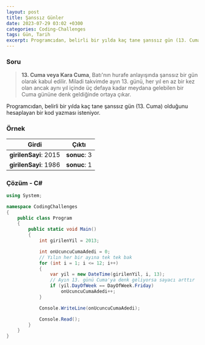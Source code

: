 ```yaml
---
layout: post
title: Şanssız Günler
date: 2023-07-29 03:02 +0300
categories: Coding-Challenges
tags: Gün, Tarih
excerpt: Programcıdan, belirli bir yılda kaç tane şanssız gün (13. Cuma) olduğunu hesaplayan bir kod yazması isteniyor...
---
```


### Soru

> **13. Cuma veya Kara Cuma**, Batı'nın hurafe anlayışında şanssız bir gün olarak kabul edilir. Miladi takvimde ayın 13. günü, her yıl en az bir kez olan ancak aynı yıl içinde üç defaya kadar meydana gelebilen bir Cuma gününe denk geldiğinde ortaya çıkar.

Programcıdan, belirli bir yılda kaç tane şanssız gün (13. Cuma) olduğunu hesaplayan bir kod yazması isteniyor.

### Örnek

| Girdi                 | Çıktı        |
| --------------------- | ------------ |
| **girilenSayi**: 2015 | **sonuc**: 3 |
| **girilenSayi**: 1986 | **sonuc**: 1 |

### Çözüm - C#

```csharp
using System;

namespace CodingChallenges
{
    public class Program
    {
        public static void Main()
        {
            int girilenYil = 2013;

            int onUcuncuCumaAdedi = 0;
            // Yılın her bir ayına tek tek bak
            for (int i = 1; i <= 12; i++)
            {
                var yil = new DateTime(girilenYil, i, 13);
                // Ayın 13. günü Cuma'ya denk geliyorsa sayacı arttır
                if (yil.DayOfWeek == DayOfWeek.Friday)
                    onUcuncuCumaAdedi++;
            }

            Console.WriteLine(onUcuncuCumaAdedi);

            Console.Read();
        }
    }
}
```
